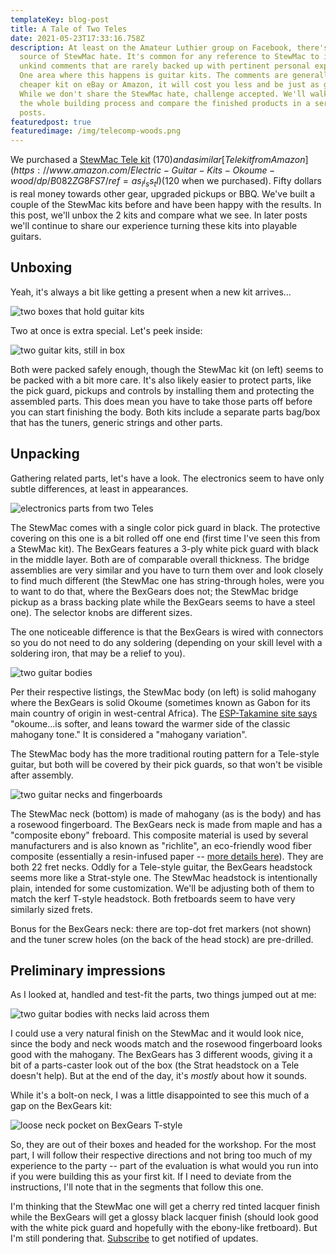 ```yaml
---
templateKey: blog-post
title: A Tale of Two Teles
date: 2021-05-23T17:33:16.758Z
description: At least on the Amateur Luthier group on Facebook, there's a ready
  source of StewMac hate. It's common for any reference to StewMac to include
  unkind comments that are rarely backed up with pertinent personal experience.
  One area where this happens is guitar kits. The comments are generally 'get a
  cheaper kit on eBay or Amazon, it will cost you less and be just as good'.
  While we don't share the StewMac hate, challenge accepted. We'll walk through
  the whole building process and compare the finished products in a series of
  posts.
featuredpost: true
featuredimage: /img/telecomp-woods.png
---
```

We purchased a [StewMac Tele kit](https://www.stewmac.com/kits-and-projects/instrument-kits/electric-guitar-kits/t-style-electric-guitar-kit.html) ($170) and a similar [Tele kit from Amazon](https://www.amazon.com/Electric-Guitar-Kits-Okoume-wood/dp/B082ZG8FS7/ref=as_li_ss_tl) ($120 when we purchased). Fifty dollars is real money towards other gear, upgraded pickups or BBQ. We've built a couple of the StewMac kits before and have been happy with the results. In this post, we'll unbox the 2 kits and compare what we see. In later posts we'll continue to share our experience turning these kits into playable guitars.

## Unboxing

Yeah, it's always a bit like getting a present when a new kit arrives...

![two boxes that hold guitar kits](/img/telecomp-boxes.png)

Two at once is extra special. Let's peek inside:

![two guitar kits, still in box](/img/telecomp-unboxed.png)

Both were packed safely enough, though the StewMac kit (on left) seems to be packed with a bit more care. It's also likely easier to protect parts, like the pick guard, pickups and controls by installing them and protecting the assembled parts. This does mean you have to take those parts off before you can start finishing the body. Both kits include a separate parts bag/box that has the tuners, generic strings and other parts.

## Unpacking

Gathering related parts, let's have a look. The electronics seem to have only subtle differences, at least in appearances.

![electronics parts from two Teles](/img/telecomp-electronics.png)

The StewMac comes with a single color pick guard in black. The protective covering on this one is a bit rolled off one end (first time I've seen this from a StewMac kit). The BexGears features a 3-ply white pick guard with black in the middle layer. Both are of comparable overall thickness. The bridge assemblies are very similar and you have to turn them over and look closely to find much different (the StewMac one has string-through holes, were you to want to do that, where the BexGears does not; the StewMac bridge pickup as a brass backing plate while the BexGears seems to have a steel one). The selector knobs are different sizes.

The one noticeable difference is that the BexGears is wired with connectors so you do not need to do any soldering (depending on your skill level with a soldering iron, that may be a relief to you). 

![two guitar bodies](/img/telecomp-fronts.png)

Per their respective listings, the StewMac body (on left) is solid mahogany where the BexGears is solid Okoume (sometimes known as Gabon for its main country of origin in west-central Africa). The [ESP-Takamine site says](https://www.esptakamine.com/articles/2013636-understanding-mahogany-and-its-variations) "okoume...is softer, and leans toward the warmer side of the classic mahogany tone." It is considered a "mahogany variation". 

The StewMac body has the more traditional routing pattern for a Tele-style guitar, but both will be covered by their pick guards, so that won't be visible after assembly.

![two guitar necks and fingerboards](/img/telecomp-necks-front.png)

The StewMac neck (bottom) is made of mahogany (as is the body) and has a rosewood fingerboard. The BexGears neck is made from maple and has a "composite ebony" freboard. This composite material is used by several manufacturers and is also known as "richlite", an eco-friendly wood fiber composite (essentially a resin-infused paper -- [more details here](http://www.edensaw.com/MainSite/Store1/Store/CategoryHome/736)). They are both 22 fret necks. Oddly for a Tele-style guitar, the BexGears headstock seems more like a Strat-style one. The StewMac headstock is intentionally plain, intended for some customization. We'll be adjusting both of them to match the kerf T-style headstock. Both fretboards seem to have very similarly sized frets.

Bonus for the BexGears neck: there are top-dot fret markers (not shown) and the tuner screw holes (on the back of the head stock) are pre-drilled.

## Preliminary impressions

As I looked at, handled and test-fit the parts, two things jumped out at me:

![two guitar bodies with necks laid across them](/img/telecomp-woods.png)

I could use a very natural finish on the StewMac and it would look nice, since the body and neck woods match and the rosewood fingerboard looks good with the mahogany. The BexGears has 3 different woods, giving it a bit of a parts-caster look out of the box (the Strat headstock on a Tele doesn't help). But at the end of the day, it's *mostly* about how it sounds.

While it's a bolt-on neck, I was a little disappointed to see this much of a gap on the BexGears kit:

![loose neck pocket on BexGears T-style](/img/telecomp-bg-neckpocket.png)

So, they are out of their boxes and headed for the workshop. For the most part, I will follow their respective directions and not bring too much of my experience to the party -- part of the evaluation is what would you run into if you were building this as your first kit. If I need to deviate from the instructions, I'll note that in the segments that follow this one.

I'm thinking that the StewMac one will get a cherry red tinted lacquer finish while the BexGears will get a glossy black lacquer finish (should look good with the white pick guard and hopefully with the ebony-like fretboard).  But I'm still pondering that. [Subscribe](http://eepurl.com/hyCJqP) to get notified of updates.
